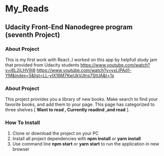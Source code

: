 # My_Reads


## Udacity Front-End Nanodegree program (seventh Project)

### About Project
This is my first work with React..I worked on this app by helpfull study jam that provided from Udacity students
https://www.youtube.com/watch?v=i6L2jLHV9j8
https://www.youtube.com/watch?v=yxLIPAd1-YM&index=5&list=LL-ylX16M7KwUkVJtns7StUA&t=1s

### About Project
This project provides you a library of new books.
Make search to find your favorite books, and add them to your page.
This page has categorized to three shelves [ **Want to read , Currently readind ,and read** ].

### How To Install
1. Clone or download the project on your PC
2. Install all project dependencies with **npm install** or **yarn install**
3. Use command line **npm start** or **yarn start** to run the application in new browser